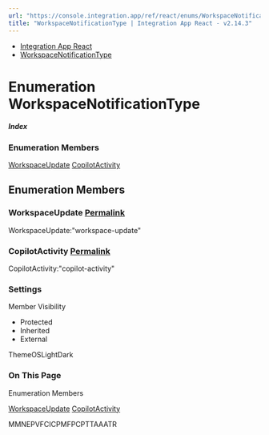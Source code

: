 ```yaml
---
url: "https://console.integration.app/ref/react/enums/WorkspaceNotificationType.html"
title: "WorkspaceNotificationType | Integration App React - v2.14.3"
---
```


- [Integration App React](https://console.integration.app/ref/react/index.html)
- [WorkspaceNotificationType](https://console.integration.app/ref/react/enums/WorkspaceNotificationType.html)

# Enumeration WorkspaceNotificationType

##### Index

### Enumeration Members

[WorkspaceUpdate](https://console.integration.app/ref/react/enums/WorkspaceNotificationType.html#workspaceupdate) [CopilotActivity](https://console.integration.app/ref/react/enums/WorkspaceNotificationType.html#copilotactivity)

## Enumeration Members

### WorkspaceUpdate [Permalink](https://console.integration.app/ref/react/enums/WorkspaceNotificationType.html\#workspaceupdate)

WorkspaceUpdate:"workspace-update"

### CopilotActivity [Permalink](https://console.integration.app/ref/react/enums/WorkspaceNotificationType.html\#copilotactivity)

CopilotActivity:"copilot-activity"

### Settings

Member Visibility

- Protected
- Inherited
- External

ThemeOSLightDark

### On This Page

Enumeration Members

[WorkspaceUpdate](https://console.integration.app/ref/react/enums/WorkspaceNotificationType.html#workspaceupdate) [CopilotActivity](https://console.integration.app/ref/react/enums/WorkspaceNotificationType.html#copilotactivity)

MMNEPVFCICPMFPCPTTAAATR